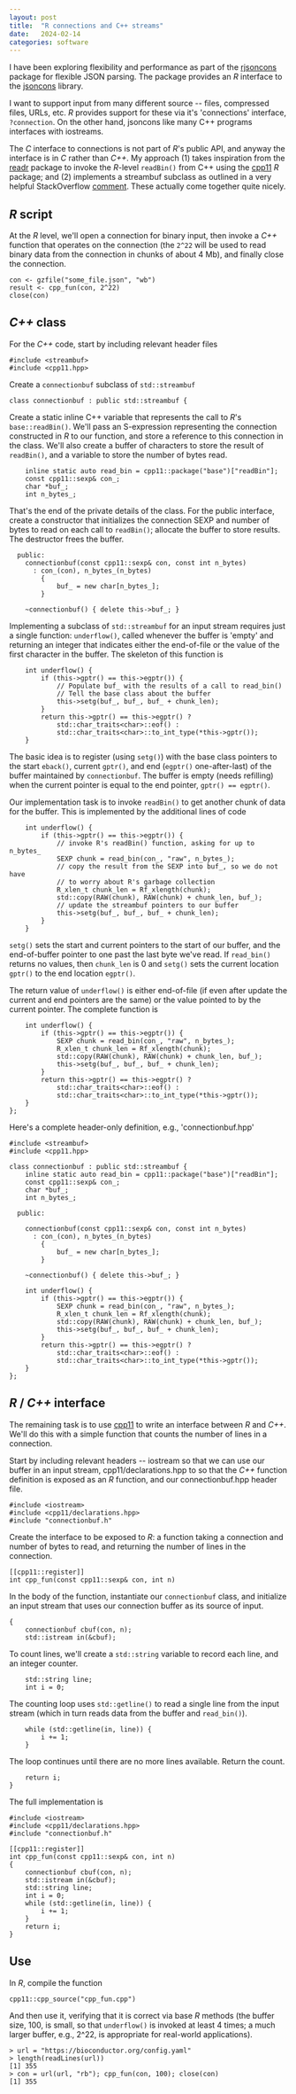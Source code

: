 ```yaml
---
layout: post
title:  "R connections and C++ streams"
date:   2024-02-14
categories: software
---
```


I have been exploring flexibility and performance as part of the
[rjsoncons][] package for flexible JSON parsing. The package provides
an *R* interface to the [jsoncons][] library.

I want to support input from many different source -- files,
compressed files, URLs, etc. *R* provides support for these via it's
'connections' interface, `?connection`. On the other hand, jsoncons
like many C++ programs interfaces with iostreams.

The *C* interface to connections is not part of *R*'s public API, and
anyway the interface is in *C* rather than *C++*. My approach (1)
takes inspiration from the [readr][readr-readBin] package to invoke
the *R*-level `readBin()` from C++ using the [cpp11][] *R* package;
and (2) implements a streambuf subclass as outlined in a very helpful
StackOverflow [comment][SO-comment]. These actually come together
quite nicely.

## *R* script

At the *R* level, we'll open a connection for binary input, then
invoke a *C++* function that operates on the connection (the `2^22`
will be used to read binary data from the connection in chunks of
about 4 Mb), and finally close the connection.

```{r}
con <- gzfile("some_file.json", "wb")
result <- cpp_fun(con, 2^22)
close(con)
```

## *C++* class

For the *C++* code, start by including relevant header files

```{c++}
#include <streambuf>
#include <cpp11.hpp>
```

Create a `connectionbuf` subclass of `std::streambuf`

```{c++}
class connectionbuf : public std::streambuf {
```

Create a static inline C++ variable that represents the call to *R*'s
`base::readBin()`. We'll pass an S-expression representing the
connection constructed in *R* to our function, and store a reference
to this connection in the class.  We'll also create a buffer of
characters to store the result of `readBin()`, and a variable to store
the number of bytes read.

```{c++}
    inline static auto read_bin = cpp11::package("base")["readBin"];
    const cpp11::sexp& con_;
    char *buf_;
    int n_bytes_;
```

That's the end of the private details of the class. For the public
interface, create a constructor that initializes the connection SEXP
and number of bytes to read on each call to `readBin()`; allocate the
buffer to store results. The destructor frees the buffer.

```{c++}
  public:
    connectionbuf(const cpp11::sexp& con, const int n_bytes)
      : con_(con), n_bytes_(n_bytes)
        {
            buf_ = new char[n_bytes_];
        }

    ~connectionbuf() { delete this->buf_; }
```

Implementing a subclass of `std::streambuf` for an input stream
requires just a single function: `underflow()`, called whenever the
buffer is 'empty' and returning an integer that indicates either the
end-of-file or the value of the first character in the buffer. The
skeleton of this function is

```{c++}
    int underflow() {
        if (this->gptr() == this->egptr()) {
            // Populate buf_ with the results of a call to read_bin()
            // Tell the base class about the buffer
            this->setg(buf_, buf_, buf_ + chunk_len);
        }
        return this->gptr() == this->egptr() ?
            std::char_traits<char>::eof() :
            std::char_traits<char>::to_int_type(*this->gptr());
    }
```

The basic idea is to register (using `setg()`) with the base class
pointers to the start `eback()`, current `gptr()`, and end (`egptr()`
one-after-last) of the buffer maintained by `connectionbuf`. The
buffer is empty (needs refilling) when the current pointer is equal to
the end pointer, `gptr() == egptr()`.

Our implementation task is to invoke `readBin()`
to get another chunk of data for the buffer. This is implemented by
the additional lines of code

```{c++}
    int underflow() {
        if (this->gptr() == this->egptr()) {
            // invoke R's readBin() function, asking for up to n_bytes_
            SEXP chunk = read_bin(con_, "raw", n_bytes_);
            // copy the result from the SEXP into buf_, so we do not have
            // to worry about R's garbage collection
            R_xlen_t chunk_len = Rf_xlength(chunk);
            std::copy(RAW(chunk), RAW(chunk) + chunk_len, buf_);
            // update the streambuf pointers to our buffer
            this->setg(buf_, buf_, buf_ + chunk_len);
        }
    }
```

`setg()` sets the start and current pointers to the start of our
buffer, and the end-of-buffer pointer to one past the last byte we've
read. If `read_bin()` returns no values, then `chunk_len` is 0 and
`setg()` sets the current location `gptr()` to the end location
`egptr()`.

The return value of `underflow()` is either end-of-file (if even after
update the current and end pointers are the same) or the value pointed
to by the current pointer. The complete function is

```{c++}
    int underflow() {
        if (this->gptr() == this->egptr()) {
            SEXP chunk = read_bin(con_, "raw", n_bytes_);
            R_xlen_t chunk_len = Rf_xlength(chunk);
            std::copy(RAW(chunk), RAW(chunk) + chunk_len, buf_);
            this->setg(buf_, buf_, buf_ + chunk_len);
        }
        return this->gptr() == this->egptr() ?
            std::char_traits<char>::eof() :
            std::char_traits<char>::to_int_type(*this->gptr());
    }
};
```

Here's a complete header-only definition, e.g., 'connectionbuf.hpp'

```{c++}
#include <streambuf>
#include <cpp11.hpp>

class connectionbuf : public std::streambuf {
    inline static auto read_bin = cpp11::package("base")["readBin"];
    const cpp11::sexp& con_;
    char *buf_;
    int n_bytes_;

  public:

    connectionbuf(const cpp11::sexp& con, const int n_bytes)
      : con_(con), n_bytes_(n_bytes)
        {
            buf_ = new char[n_bytes_];
        }

    ~connectionbuf() { delete this->buf_; }

    int underflow() {
        if (this->gptr() == this->egptr()) {
            SEXP chunk = read_bin(con_, "raw", n_bytes_);
            R_xlen_t chunk_len = Rf_xlength(chunk);
            std::copy(RAW(chunk), RAW(chunk) + chunk_len, buf_);
            this->setg(buf_, buf_, buf_ + chunk_len);
        }
        return this->gptr() == this->egptr() ?
            std::char_traits<char>::eof() :
            std::char_traits<char>::to_int_type(*this->gptr());
    }
};
```

## *R* / *C++* interface

The remaining task is to use [cpp11][] to write an interface between
*R* and *C++*. We'll do this with a simple function that counts the
number of lines in a connection.

Start by including relevant headers -- iostream so that we can use our
buffer in an input stream, cpp11/declarations.hpp to so that the *C++*
function definition is exposed as an *R* function, and our
connectionbuf.hpp header file.

```{c++}
#include <iostream>
#include <cpp11/declarations.hpp>
#include "connectionbuf.h"
```

Create the interface to be exposed to *R*: a function taking a
connection and number of bytes to read, and returning the number of
lines in the connection.

```{c++}
[[cpp11::register]]
int cpp_fun(const cpp11::sexp& con, int n)
```

In the body of the function, instantiate our `connectionbuf` class,
and initialize an input stream that uses our connection buffer as its
source of input.

```{c++}
{
    connectionbuf cbuf(con, n);
    std::istream in(&cbuf);
```

To count lines, we'll create a `std::string` variable to record each
line, and an integer counter.

```{c++}
    std::string line;
    int i = 0;
```

The counting loop uses `std::getline()` to read a single line from the
input stream (which in turn reads data from the buffer and
`read_bin()`).

```{c++}
    while (std::getline(in, line)) {
        i += 1;
    }
```

The loop continues until there are no more lines available. Return the
count.

```{c++}
    return i;
}
```

The full implementation is

```{c++}
#include <iostream>
#include <cpp11/declarations.hpp>
#include "connectionbuf.h"

[[cpp11::register]]
int cpp_fun(const cpp11::sexp& con, int n)
{
    connectionbuf cbuf(con, n);
    std::istream in(&cbuf);
    std::string line;
    int i = 0;
    while (std::getline(in, line)) {
        i += 1;
    }
    return i;
}
```

## Use

In *R*, compile the function

```{r}
cpp11::cpp_source("cpp_fun.cpp")
```

And then use it, verifying that it is correct via base *R* methods
(the buffer size, 100, is small, so that `underflow()` is invoked at
least 4 times; a much larger buffer, e.g., 2^22, is appropriate for
real-world applications).

```{r}
> url = "https://bioconductor.org/config.yaml"
> length(readLines(url))
[1] 355
> con = url(url, "rb"); cpp_fun(con, 100); close(con)
[1] 355
```

[rjsoncons]: https://mtmorgan.github.io/rjsoncons
[jsoncons]: https://danielaparker.github.io/jsoncons/
[readr-readBin]: https://github.com/tidyverse/readr/blob/main/src/connection.cpp
[cpp11]: https://CRAN.R-project.org/package=cpp11
[SO-comment]: https://stackoverflow.com/a/14086442/547331
